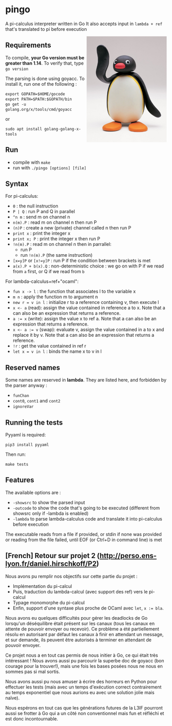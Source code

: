 # pingo
A pi-calculus interpreter written in Go
It also accepts input in `lambda + ref` that's translated to pi before execution

<img src="media/pingo.png" align="right" alt="pingo" width="250"/>

## Requirements
To compile, **your Go version must be greater than 1.14**.
To verify that, type `go version`

The parsing is done using goyacc.
To install it, run one of the following :
~~~
export GOPATH=$HOME/gocode
export PATH=$PATH:$GOPATH/bin
go get -u golang.org/x/tools/cmd/goyacc
~~~
or
~~~
sudo apt install golang-golang-x-tools
~~~

## Run
+ compile with `make`
+ run with `./pingo [options] [file]`

## Syntax
For pi-calculus:
+ `0` : the null instruction
+ `P | Q` : run P and Q in parallel
+ `^n m` : send m on channel n
+ `n(m).P` : read m on channel n then run P
+ `(n)P` : create a new (private) channel called n then run P
+ `print x` : print the integer x
+ `print x; P` : print the integer x then run P
+ `!n(m).P` : read m on channel n then in parrallel:
	+ run P
	+ run `!n(m).P` (the same instruction)
+ `[x=y]P` or `[x!=y]P` : run P if the condition between brackets is met
+ `a(x).P + b(x).Q` : non-deterministic choice : we go on with P if we read from `a` first, or Q if we read from `b`

For lambda-calculus+ref+"ocaml":
+ `fun x -> l` : the function that associates l to the variable x
+ `m n` : apply the function m to argument n
+ `new r = v in l` : initialize r to a reference containing v, then execute l
+ `x <- a` (read): assign the value contained in reference a to x. Note that a can also be an expression that returns a reference.
+ `a := x` (write): assign the value x to ref a. Note that a can also be an expression that returns a reference.
+ `x <- a := v` (swap): evaluate v, assign the value contained in a to x and replace it by v. Note that a can also be an expression that returns a reference.
+ `!r` : get the value contained in ref r
+ `let x = v in l` : binds the name x to v in l

## Reserved names ##
Some names are reserved in **lambda**. They are listed here, and forbidden by the parser anyway :
+ `funChan`
+ `cont0`, `cont1` and `cont2`
+ `ignoreVar`

## Running the tests

Pyyaml is required:
```
pip3 install pyyaml
```

Then run:
```
make tests
```

## Features
The available options are :
+ `-showsrc` to show the parsed input
+ `-outcode` to show the code that's going to be executed (different from showsrc only if -lambda is enabled)
+ `-lambda` to parse lambda-calculus code and translate it into pi-calculus before execution

The executable reads from a file if provided, or stdin if none was provided or reading from the file failed, until EOF (or Ctrl+D in command line) is met


## [French] Retour sur projet 2 (http://perso.ens-lyon.fr/daniel.hirschkoff/P2)

Nous avons pu remplir nos objectifs sur cette partie du projet :
- Implémentation du pi-calcul
- Puis, traduction du lambda-calcul (avec support des ref) vers le pi-calcul
- Typage monomorphe du pi-calcul
- Enfin, support d'une syntaxe plus proche de OCaml avec `let`, `x := bla`.

Nous avons eu quelques difficultés pour gérer les deadlocks de Go lorsqu'un déséquilibre était présent sur les canaux (tous les canaux en attente de pouvoir envoyer ou recevoir).
Ce problème a été partiellement résolu en autorisant par défaut les canaux à finir en attendant un message, et sur demande, ils peuvent être autorisés à terminer en attendant de pouvoir envoyer.

Ce projet nous a en tout cas permis de nous initier à Go, ce qui était très intéressant ! Nous avons aussi pu parcourir la superbe doc de goyacc (bon courage pour la trouver!), mais une fois les bases posées nous ne nous en sommes pas si mal sortis.

Nous avons aussi pu nous amuser à écrire des horreurs en Python pour effectuer les tests (mais avec un temps d'exécution correct contrairement au temps exponentiel que nous aurions eu avec une solution jolie mais naïve).

Nous espérons en tout cas que les générations futures de la L3IF pourront aussi se frotter à Go qui a un côté non conventionnel mais fun et réfléchi et est donc incontournable.
